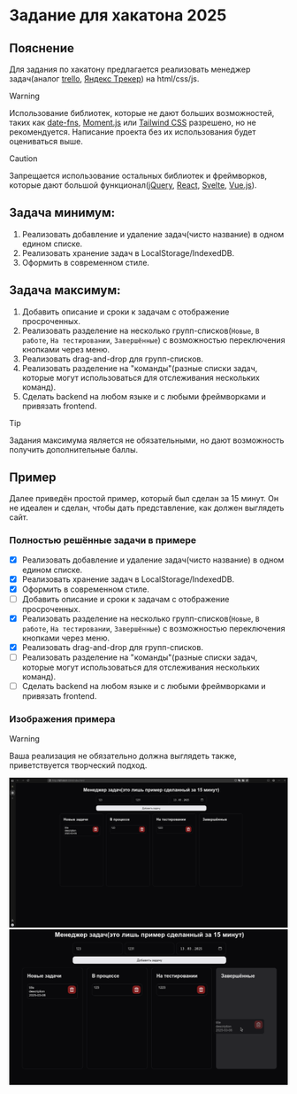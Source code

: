 # Задание для хакатона 2025
## Пояснение
Для задания по хакатону предлагается реализовать менеджер задач(аналог [trello](https://trello.com/), [Яндекс Tрекер](https://360.yandex.ru/business/tracker/)) на html/css/js.

> [!WARNING]  
> Использование библиотек, которые не дают больших возможностей, таких как [date-fns](https://date-fns.org/), [Moment.js](https://momentjs.com/) или [Tailwind CSS](https://tailwindcss.com/) разрешено, но не рекомендуется. Написание проекта без их использования будет оцениваться выше.

> [!CAUTION]
> Запрещается использование остальных библиотек и фреймворков, которые дают большой функционал([jQuery](https://jquery.com/), [React](https://react.dev/), [Svelte](https://svelte.dev/), [Vue.js](https://vuejs.org/)).

## Задача минимум:
1. Реализовать добавление и удаление задач(чисто название) в одном едином списке.
2. Реализовать хранение задач в LocalStorage/IndexedDB.
3. Оформить в современном стиле.

## Задача максимум:
1. Добавить описание и сроки к задачам с отображение просроченных.
2. Реализовать разделение на несколько групп-списков(`Новые`, `В работе`, `На тестировании`, `Завершённые`) с возможностью переключения кнопками через меню.
3. Реализовать drag-and-drop для групп-списков.
4. Реализовать разделение на "команды"(разные списки задач, которые могут использоваться для отслеживания нескольких команд).
5. Сделать backend на любом языке и с любыми фреймворками и привязать frontend.

> [!TIP]
> Задания максимума является не обязательными, но дают возможность получить дополнительные баллы.

## Пример
Далее приведён простой пример, который был сделан за 15 минут. Он не идеален и сделан, чтобы дать представление, как должен выглядеть сайт.
### Полностью решённые задачи в примере
- [x] Реализовать добавление и удаление задач(чисто название) в одном едином списке.
- [x] Реализовать хранение задач в LocalStorage/IndexedDB.
- [x] Оформить в современном стиле.
- [ ] Добавить описание и сроки к задачам с отображение просроченных.
- [x] Реализовать разделение на несколько групп-списков(`Новые`, `В работе`, `На тестировании`, `Завершённые`) с возможностью переключения кнопками через меню.
- [x] Реализовать drag-and-drop для групп-списков.
- [ ] Реализовать разделение на "команды"(разные списки задач, которые могут использоваться для отслеживания нескольких команд).
- [ ] Сделать backend на любом языке и с любыми фреймворками и привязать frontend.
### Изображения примера
> [!WARNING]  
> Ваша реализация не обязательно должна выглядеть также, приветствуется творческий подход.

![image1](20250305232605.png)
![image2](20250305232654.png)

